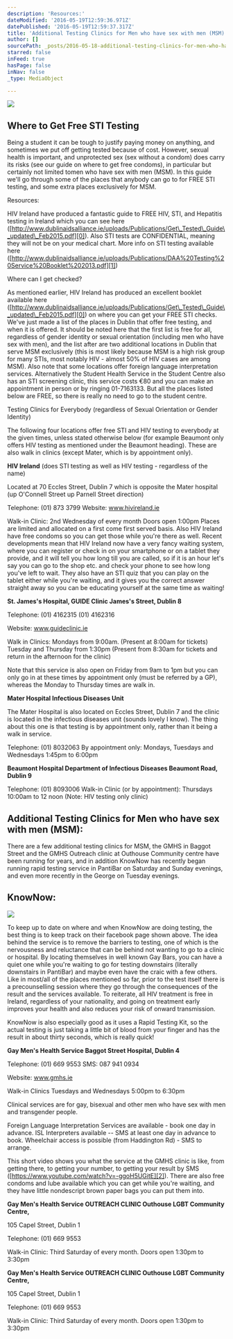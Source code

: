 ```yaml
---
description: 'Resources:'
dateModified: '2016-05-19T12:59:36.971Z'
datePublished: '2016-05-19T12:59:37.317Z'
title: 'Additional Testing Clinics for Men who have sex with men (MSM):'
author: []
sourcePath: _posts/2016-05-18-additional-testing-clinics-for-men-who-have-sex-with-men-ms.md
starred: false
inFeed: true
hasPage: false
inNav: false
_type: MediaObject

---
```

<article style=""><img src="https://the-grid-user-content.s3-us-west-2.amazonaws.com/0c046a5d-ba64-4149-8045-252e6355d60b.png" /><h1>Where to Get Free STI Testing</h1><p>Being a student it can be tough to justify paying money on anything, and sometimes we put off getting tested because of cost. However, sexual health is important, and unprotected sex (sex without a condom) does carry its risks (see our guide on where to get free condoms), in particular but certainly not limited tomen who have sex with men (MSM). In this guide we'll go through some of the places that anybody can go to for FREE STI testing, and some extra places exclusively for MSM.</p></article>

Resources:

HIV Ireland have produced a fantastic guide to FREE HIV, STI, and Hepatitis testing in Ireland which you can see here ([http://www.dublinaidsalliance.ie/uploads/Publications/Get\_Tested\_Guide\_updated\_Feb2015.pdf][0]). Also STI tests are CONFIDENTIAL, meaning they will not be on your medical chart. More info on STI testing available here ([http://www.dublinaidsalliance.ie/uploads/Publications/DAA%20Testing%20Service%20Booklet%202013.pdf][1])

Where can I get checked?

As mentioned earlier, HIV Ireland has produced an excellent booklet available here ([http://www.dublinaidsalliance.ie/uploads/Publications/Get\_Tested\_Guide\_updated\_Feb2015.pdf][0]) on where you can get your FREE STI checks. We've just made a list of the places in Dublin that offer free testing, and when it is offered. It should be noted here that the first list is free for all, regardless of gender identity or sexual orientation (including men who have sex with men), and the list after are two additional locations in Dublin that serve MSM exclusively (this is most likely because MSM is a high risk group for many STIs, most notably HIV - almost 50% of HIV cases are among MSM). Also note that some locations offer foreign language interpretation services. Alternatively the Student Health Service in the Student Centre also has an STI screening clinic, this service costs €80 and you can make an appointment in person or by ringing 01-7163133\. But all the places listed below are FREE, so there is really no need to go to the student centre.

Testing Clinics for Everybody (regardless of Sexual Orientation or Gender Identity)

The following four locations offer free STI and HIV testing to everybody at the given times, unless stated otherwise below (for example Beaumont only offers HIV testing as mentioned under the Beaumont heading). These are also walk in clinics (except Mater, which is by appointment only).

**HIV Ireland** (does STI testing as well as HIV testing - regardless of the name)

Located at 70 Eccles Street, Dublin 7 which is opposite the Mater hospital (up O'Connell Street up Parnell Street direction)

Telephone: (01) 873 3799 Website: www.hivireland.ie

Walk-in Clinic: 2nd Wednesday of every month Doors open 1:00pm Places are limited and allocated on a first come first served basis. Also HIV Ireland have free condoms so you can get those while you're there as well. Recent developments mean that HIV Ireland now have a very fancy waiting system, where you can register or check in on your smartphone or on a tablet they provide, and it will tell you how long till you are called, so if it is an hour let's say you can go to the shop etc. and check your phone to see how long you've left to wait. They also have an STI quiz that you can play on the tablet either while you're waiting, and it gives you the correct answer straight away so you can be educating yourself at the same time as waiting!

**St. James's Hospital, GUIDE Clinic James's Street, Dublin 8**

Telephone: (01) 4162315 (01) 4162316

Website: www.guideclinic.ie

Walk in Clinics: Mondays from 9:00am. (Present at 8:00am for tickets) Tuesday and Thursday from 1:30pm (Present from 8:30am for tickets and return in the afternoon for the clinic)

Note that this service is also open on Friday from 9am to 1pm but you can only go in at these times by appointment only (must be referred by a GP), whereas the Monday to Thursday times are walk in.

**Mater Hospital Infectious Diseases Unit**

The Mater Hospital is also located on Eccles Street, Dublin 7 and the clinic is located in the infectious diseases unit (sounds lovely I know). The thing about this one is that testing is by appointment only, rather than it being a walk in service.

Telephone: (01) 8032063 By appointment only: Mondays, Tuesdays and Wednesdays 1:45pm to 6:00pm

**Beaumont Hospital Department of Infectious Diseases Beaumont Road, Dublin 9**

Telephone: (01) 8093006 Walk-in Clinic (or by appointment): Thursdays 10:00am to 12 noon (Note: HIV testing only clinic)

## Additional Testing Clinics for Men who have sex with men (MSM):

There are a few additional testing clinics for MSM, the GMHS in Baggot Street and the GMHS Outreach clinic at Outhouse Community centre have been running for years, and in addition KnowNow has recently began running rapid testing service in PantiBar on Saturday and Sunday evenings, and even more recently in the George on Tuesday evenings.

## KnowNow:
![](https://the-grid-user-content.s3-us-west-2.amazonaws.com/2b64bd94-b89c-4475-9483-3c077335b300.jpg)

To keep up to date on where and when KnowNow are doing testing, the best thing is to keep track on their facebook page shown above. The idea behind the service is to remove the barriers to testing, one of which is the nervousness and reluctance that can be behind not wanting to go to a clinic or hospital. By locating themselves in well known Gay Bars, you can have a quiet one while you're waiting to go for testing downstairs (literally downstairs in PantiBar) and maybe even have the craic with a few others. Like in most/all of the places mentioned so far, prior to the test itself there is a precounselling session where they go through the consequences of the result and the services available. To reiterate, all HIV treatment is free in Ireland, regardless of your nationality, and going on treatment early improves your health and also reduces your risk of onward transmission.

KnowNow is also especially good as it uses a Rapid Testing Kit, so the actual testing is just taking a little bit of blood from your finger and has the result in about thirty seconds, which is really quick!

**Gay Men's Health Service Baggot Street Hospital, Dublin 4**

Telephone: (01) 669 9553 SMS: 087 941 0934

Website: www.gmhs.ie

Walk-in Clinics Tuesdays and Wednesdays 5:00pm to 6:30pm

Clinical services are for gay, bisexual and other men who have sex with men and transgender people.

Foreign Language Interpretation Services are available - book one day in advance. ISL Interpreters available -- SMS at least one day in advance to book. Wheelchair access is possible (from Haddington Rd) - SMS to arrange.

This short video shows you what the service at the GMHS clinic is like, from getting there, to getting your number, to getting your result by SMS ([https://www.youtube.com/watch?v=-ggoH5UGitE][2]). There are also free condoms and lube available which you can get while you're waiting, and they have little nondescript brown paper bags you can put them into.

**Gay Men's Health Service OUTREACH CLINIC Outhouse LGBT Community Centre,**

105 Capel Street, Dublin 1

Telephone: (01) 669 9553

Walk-in Clinic: Third Saturday of every month. Doors open 1:30pm to 3:30pm

**Gay Men's Health Service OUTREACH CLINIC Outhouse LGBT Community Centre,**

105 Capel Street, Dublin 1

Telephone: (01) 669 9553

Walk-in Clinic: Third Saturday of every month. Doors open 1:30pm to 3:30pm

[0]: http://www.dublinaidsalliance.ie/uploads/Publications/Get_Tested_Guide_updated_Feb2015.pdf
[1]: http://www.dublinaidsalliance.ie/uploads/Publications/DAA%20Testing%20Service%20Booklet%202013.pdf
[2]: https://www.youtube.com/watch?v=-ggoH5UGitE